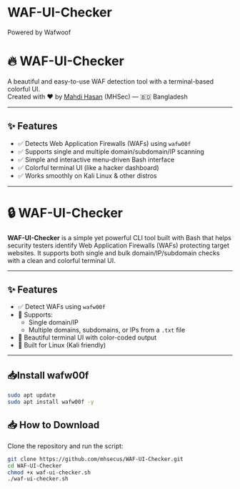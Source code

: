 # WAF-UI-Checker
Powered by Wafwoof

# 🔥 WAF-UI-Checker

A beautiful and easy-to-use WAF detection tool with a terminal-based colorful UI.  
Created with ❤️ by [Mahdi Hasan](https://github.com/mhsecus) (MHSec) — 🇧🇩 Bangladesh

---

## ✨ Features

- ✅ Detects Web Application Firewalls (WAFs) using `wafw00f`
- ✅ Supports single and multiple domain/subdomain/IP scanning
- ✅ Simple and interactive menu-driven Bash interface
- ✅ Colorful terminal UI (like a hacker dashboard)
- ✅ Works smoothly on Kali Linux & other distros

---
# 🔒 WAF-UI-Checker

**WAF-UI-Checker** is a simple yet powerful CLI tool built with Bash that helps security testers identify Web Application Firewalls (WAFs) protecting target websites. It supports both single and bulk domain/IP/subdomain checks with a clean and colorful terminal UI.

---

## ✨ Features

- ✅ Detect WAFs using `wafw00f`
- 🔢 Supports:
  - Single domain/IP
  - Multiple domains, subdomains, or IPs from a `.txt` file
- 🎨 Beautiful terminal UI with color-coded output
- 🐧 Built for Linux (Kali friendly)

---

## 📥Install wafw00f

```bash
sudo apt update
sudo apt install wafw00f -y
```

## 📥 How to Download

Clone the repository and run the script:

```bash
git clone https://github.com/mhsecus/WAF-UI-Checker.git
cd WAF-UI-Checker
chmod +x waf-ui-checker.sh
./waf-ui-checker.sh
```

